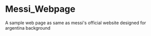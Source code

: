 # Messi_Webpage
A sample web page as same as messi's official website designed for argentina background
